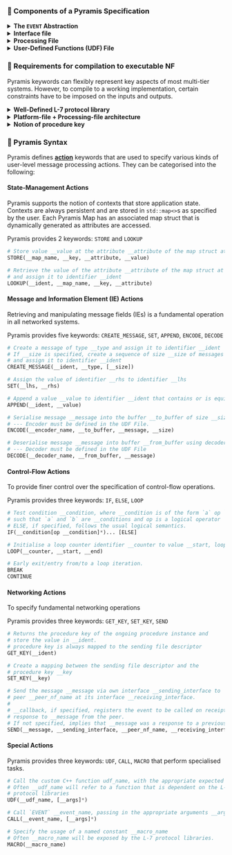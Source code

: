 ### 📖 Components of a Pyramis Specification
<details>
<summary> <strong>The <code>EVENT</code> Abstraction</strong></summary>
 The Pyramis <code>EVENT</code> encapsulates processing actions that must occur on receipt of a message or on timer-expiry. Each relevant <code>EVENT</code>s must be defined in the processing file.
</details>
 
<details>
<summary> <strong>Interface file</strong></summary>
  The <strong>interface file</strong> is a json file that describes the architecture of your multi-tier system in terms of individual nodes and their <ins>interface descriptions</ins>.
  The interface file has a <a href="https://github.com/armaanchowfin/pyramis/blob/master/examples/login-system/interfaces.json">fixed format </a>, enforced by the compiler.
 
  - The definition of an interface contains several attributes required by Pyramis such as the <ins>port</ins> and the <ins>name of the <code>EVENT</code></ins> that should be invoked on receipt of a message on this interface

  Among other configuration options, it specifies peer nodes and protocols which are used by the compiler to validate the flow of message `SEND`s, and also help in the subsequent generation of the platform file.

</details>

<details>
<summary> <strong>Processing File</strong></summary>
 This file must contain every <code>EVENT</code> definition associated with the current node. 
 
 - In this file, written separately for each node in the system, the developer defines the procedural logic to process incoming messages at the node. 
 - The logic is defined in terms of Pyramis <code>EVENT</code>s that encapsulate <code>Action</code>s.
</details>

<details>
<summary> <strong>User-Defined Functions (UDF) File</strong></summary>
 These refer to a C++ source file udf.cpp and its corresponding header udf.h. 
 
 - The <ins><code>UDF</code> keyword</ins> allows a user to indicate a call to a custom, complex function that cannot be expressed by solely using Pyramis keywords.
 - The <ins><code>UDF</code></ins> is a repository for every <code>UDF</code> used by every node in the system.
</details>


### 📖 Requirements for compilation to executable NF

Pyramis keywords can flexibly represent key aspects of most multi-tier systems. However, to compile to a working implementation, certain constraints have to be imposed on the inputs and outputs.
  
<details>
<summary> <strong>Well-Defined L-7 protocol library</strong></summary>
  Pyramis supports multitier systems using the NGAP and HTTP L-7 protocols out of the box. However, custom application-layer protocol must meet certain requirements: 

- Valid messages for custom protocols must be implemented as complete C/C++ structs. These files may be stored in a `utils` directory in the your root folder.
- HTTP messages must represent and access their payload strings as attributes of nlohmann::json objects. We provide an HTTP library for this purpose.
- All char arrays are interpreted as C++ `std::vector<char>`. Strings, if any, must be null-terminated.
- Header-file library must be fully contained in a `/utils` directory.
</details>

<details>
<summary> <strong>Platform-file + Processing-file architecture</strong></summary>
  Where a platform file triggers kernel networking actions, and the processing file performs user-level message-processing actions

- In the current implementation, a C++ user-level processing file is generated from the Pyramis specification.
- In the current implementation, a multithreaded, asynchronous epoll-based platform.cpp file is generated that declares an entry point into the user-level processing code.
</details>

<details>
<summary> <strong>Notion of procedure key</strong></summary>
  The NF must generate a unique procedure key for each instance of procedure. Procedure may be simple (login request-response) or complex (SMF session-establishment). Complexity arises due to the requirement of demultiplexing messages received at a single interface to the correct message handler. The notion of "key" and its supporting `fd_to_key_map` and `key_to_fd_map` are implementation-specific constructs that enable this message demultiplexing.

- `procedure_key` is used by the NF application to maintain a synchronous message-processing flow despite asynchronous message ingress at an NF
- A single NF independently initiates procedure requests.
  </details>


### 📌 Pyramis Syntax
Pyramis defines <ins><strong>action</strong></ins> keywords that are used to specify various kinds of user-level message processing actions. They can be categorised into the following:

#### State-Management Actions

 Pyramis supports the notion of contexts that store application state. Contexts are always persistent
 and are stored in <code>std::map<></code>s as specified by the user. Each Pyramis Map has an associated map struct that is dynamically generated as attributes are accessed.

 Pyramis provides 2 keywords: `STORE` and `LOOKUP`

 ```Python
# Store value __value at the attribute __attribute of the map struct at key __key of map __map_name
STORE(__map_name, __key, __attribute, __value)

# Retrieve the value of the attribute __attribute of the map struct at key __key of map __map_name
# and assign it to identifier __ident
LOOKUP(__ident, __map_name, __key, __attribute)
```

#### Message and Information Element (IE) Actions

Retrieving and manipulating message fields (IEs) is a fundamental operation in all networked systems.

Pyramis provides five keywords: `CREATE_MESSAGE`, `SET`, `APPEND`, `ENCODE`, `DECODE`

```Python
# Create a message of type __type and assign it to identifier __ident
# If __size is specified, create a sequence of size __size of messages of type __type,
# and assign it to identifier __ident
CREATE_MESSAGE(__ident, __type, [__size])

# Assign the value of identifier __rhs to identifier __lhs
SET(__lhs, __rhs)

# Append a value __value to identifier __ident that contains or is equivalent to a sequence
APPEND(__ident, __value)

# Serialise message __message into the buffer __to_buffer of size __size using encoder __encoder_name
# --- Encoder must be defined in the UDF File.
ENCODE(__encoder_name, __to_buffer, __message, __size)

# Deserialise message __message into buffer __from_buffer using decoder __decoder_name
# --- Decoder must be defined in the UDF File 
DECODE(__decoder_name, __from_buffer, __message)
```

#### Control-Flow Actions

To provide finer control over the specification of control-flow operations.

Pyramis provides three keywords: `IF`, `ELSE`, `LOOP`

```Python
# Test condition __condition, where __condition is of the form `a` op `b`
# such that `a` and `b` are __conditions and op is a logical operator
# ELSE, if specified, follows the usual logical semantics.
IF(__condition[op __condition]*)... [ELSE]

# Initialise a loop counter identifier __counter to value __start, loop until its value is __end
LOOP(__counter, __start, __end)

# Early exit/entry from/to a loop iteration.
BREAK
CONTINUE
```

#### Networking Actions

To specify fundamental networking operations

Pyramis provides three keywords: `GET_KEY`, `SET_KEY`, `SEND`

```Python
# Returns the procedure key of the ongoing procedure instance and
# store the value in __ident.
# procedure key is always mapped to the sending file descriptor
GET_KEY(__ident)

# Create a mapping between the sending file descriptor and the
# procedure key __key
SET_KEY(__key)

# Send the message __message via own interface __sending_interface to
# peer __peer_nf_name at its interface __receiving_interface.
#
# __callback, if specified, registers the event to be called on receipt of
# response to __message from the peer.
# If not specified, implies that __message was a response to a previous request
SEND(__message, __sending_interface, __peer_nf_name, __receiving_interface, [__callback])
```

#### Special Actions

Pyramis provides three keywords: `UDF`, `CALL`, `MACRO` that perform specialised tasks.

```Python
# Call the custom C++ function udf_name, with the appropriate expected arguments __args
# Often __udf_name will refer to a function that is dependent on the L-7
# protocol libraries
UDF(__udf_name, [__args]*)

# Call `EVENT` __event_name, passing in the appropriate arguments __args.
CALL(__event_name, [__args]*)

# Specify the usage of a named constant __macro_name
# Often __macro_name will be exposed by the L-7 protocol libraries.
MACRO(__macro_name)
```
